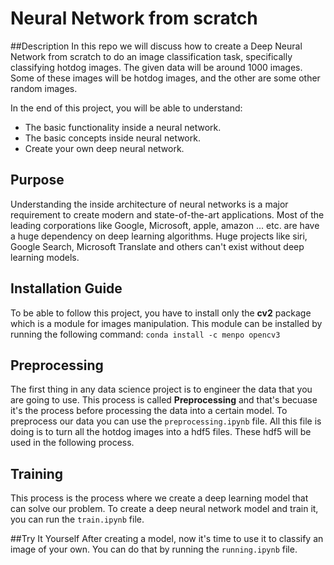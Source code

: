 # Neural Network from scratch

##Description
In this repo we will discuss how to create a Deep Neural Network from scratch to do an image classification task, specifically classifying hotdog images. The given data will be around 1000 images. Some of these images will be hotdog images, and the other are some other random images. 

In the end of this project, you will be able to understand:

- The basic functionality inside a neural network.
- The basic concepts inside neural network.
- Create your own deep neural network.

## Purpose
Understanding the inside architecture of neural networks is a major requirement to create modern and state-of-the-art applications. Most of the leading corporations like Google, Microsoft, apple, amazon ... etc. are have a huge dependency on deep learning algorithms. Huge projects like siri, Google Search, Microsoft Translate and others can't exist without deep learning models.

## Installation Guide
To be able to follow this project, you have to install only the **cv2** package which is a module for images manipulation. This module can be installed by running the following command:
`conda install -c menpo opencv3`


## Preprocessing
The first thing in any data science project is to engineer the data that you are going to use. This process is called **Preprocessing** and that's becuase it's the process before processing the data into a certain model. To preprocess our data you can use the `preprocessing.ipynb` file. All this file is doing is to turn all the hotdog images into a hdf5 files. These hdf5 will be used in the following process.


## Training
This process is the process where we create a deep learning model that can solve our problem. To create a deep neural network model and train it, you can run the `train.ipynb` file.


##Try It Yourself
After creating a model, now it's time to use it to classify an image of your own. You can do that by running the `running.ipynb` file.
